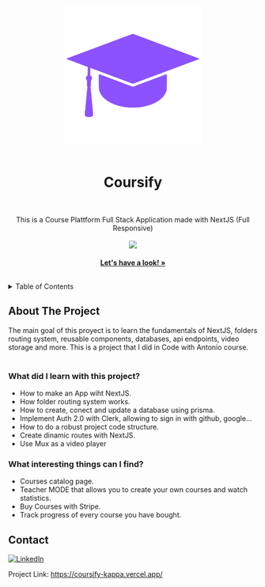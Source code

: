 <!-- PROJECT LOGO -->
<br />
<div align="center">
  <a href="https://coursify-kappa.vercel.app/">
    <img src="public/logo.svg" alt="Logo" width="280">
  </a>
  <br />
  <br />
  <h1>Coursify</h1>
  <br />
  <p align="center">
  This is a Course Plattform Full Stack Application made with NextJS (Full Responsive)
     <br />
     <br />
  <a href="#">
    <img src="https://skillicons.dev/icons?i=react,typescript,prisma,next,tailwind" />
  </a>
    <br />
    <br />
    <a href="https://coursify-kappa.vercel.app/"><strong>Let's have a look! »</strong></a>
    <br />
    <br />
  </p>
</div>


<!-- TABLE OF CONTENTS -->
<details>
  <summary>Table of Contents</summary>
  <ol>
    <li>
      <a href="#about-the-project">About The Project</a>
    </li>
    <li><a href="#contact">Contact</a></li>
  </ol>
</details>


<!-- ABOUT THE PROJECT -->
## About The Project

The main goal of this proyect is to learn the fundamentals of NextJS, folders routing system, reusable components, databases, api endpoints, video storage and more. This is a project that I did in Code with Antonio course.
<br />
<br />

### What did I learn with this project?

  * How to make an App wiht NextJS.
  * How folder routing system works.
  * How to create, conect and update a database using prisma.
  * Implement Auth 2.0 with Clerk, allowing to sign in with github, google...
  * How to do a robust project code structure.
  * Create dinamic routes with NextJS.
  * Use Mux as a video player


### What interesting things can I find?
    
   * Courses catalog page.
   * Teacher MODE that allows you to create your own courses and watch statistics.
   * Buy Courses with Stripe.
   * Track progress of every course you have bought.
 

<!-- CONTACT -->
## Contact

[![LinkedIn][linkedin-shield]][linkedin-url] 

Project Link: https://coursify-kappa.vercel.app/


<!-- MARKDOWN LINKS & IMAGES -->
<!-- https://www.markdownguide.org/basic-syntax/#reference-style-links -->
[linkedin-shield]: https://img.shields.io/badge/-LinkedIn-black.svg?style=for-the-badge&logo=linkedin&colorB=555
[linkedin-url]: https://www.linkedin.com/in/miguelmoreno00/
